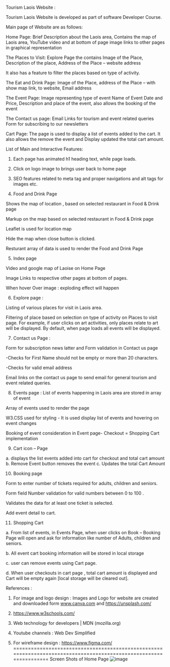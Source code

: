 Tourism Laois Website : 

Tourism Laois Website is developed as part of software Developer Course.  

Main page of Website are as follows: 

Home Page: Brief Description about the Laois area, Contains the map of Laois area, YouTube video and at bottom of page image links to other pages in graphical representation 

The Places to Visit: Explore Page the contains Image of the Place, Description of the place, Address of the Place – website address  

It also has a feature to filter the places based on type of activity. 

The Eat and Drink Page:  Image of the Place, address of the Place – with show map link, to website, Email address  

The Event Page: Image representing type of event Name of Event Date and Price, Description and place of the event, also allows the booking of the event 

The Contact us page: Email Links for tourism and event related queries Form for subscribing to our newsletters   

Cart Page: The page is used to display a list of events added to the cart. It also allows the remove the event and Display  updated the total cart amount. 

List of Main and Interactive Features: 

1. Each page has animated h1 heading text, while page loads.  

2. Click on logo image to brings user back to home page 

3. SEO features related to meta tag and proper navigations and alt tags for images etc. 

4. Food and Drink Page  

Shows the map of location , based on selected restaurant in Food & Drink page 

Markup on the map based on selected restaurant in Food & Drink page 

Leaflet is used for location map 

Hide the map when close button is clicked. 

Resturant array of data is used to render the Food and Drink Page 
 
5. Index page  

Video and google map of Laoise on Home Page 

Image Links to respective other pages at bottom of pages. 

When hover Over image : exploding effect will happen 

6. Explore page : 

Listing of various places for visit in Laois area. 

Filtering of place based on selection on type of activity on Places to visit page. For example, if user clicks on art activities, only places relate to art will be displayed. By default, when page loads all events will be displayed. 

7. Contact us Page :  

Form for subscription news latter and Form validation in Contact us page 

-Checks for First Name should not be empty or more than 20 characters. 

-Checks for valid email address 

Email links on the contact us page to send email for general tourism and event related queries. 

8. Events page :
List of events happening in Laois area are stored in array of event 

Array of events used to render the page 

W3.CSS used for styling - It is used display list of events and hovering on event changes 

Booking of event consideration in Event page- Checkout = Shopping Cart implementation 


9. Cart icon – Page  

a. displays the list events added into cart for checkout and total cart amount  
b. Remove Event button removes the event 
c.  Updates the total Cart Amount 

10. Booking page 

Form to enter number of tickets required for adults, children and seniors. 

Form field Number validation for valid numbers between 0 to 100 .

Validates the data for at least one ticket is selected. 

Add event detail to cart. 

11. Shopping Cart  

a. From list of events, in Events Page, when user clicks on Book – Booking Page will open and ask for information like number of Adults, children and seniors.  

b. All event cart booking information will be stored in local storage 

c. user can remove events using Cart page. 

d. When user checkouts in cart page , total cart amount is displayed and Cart will be empty again [local storage will be cleared out].

References : 

1. For image and logo design : Images and Logo for website are created and downloaded form www.canva.com and https://unsplash.com/ 

2. https://www.w3schools.com/ 

3. Web technology for developers | MDN (mozilla.org) 

4. Youtube channels : Web Dev Simplified 

5. For wireframe design : https://www.figma.com/ 
==================================================================================================================
Screen Shots of Home Page
![image](https://github.com/bharti4/Tourism-Laois/assets/65974949/0a26990b-fe03-4ea8-9b38-9ecaa12be047)


 

